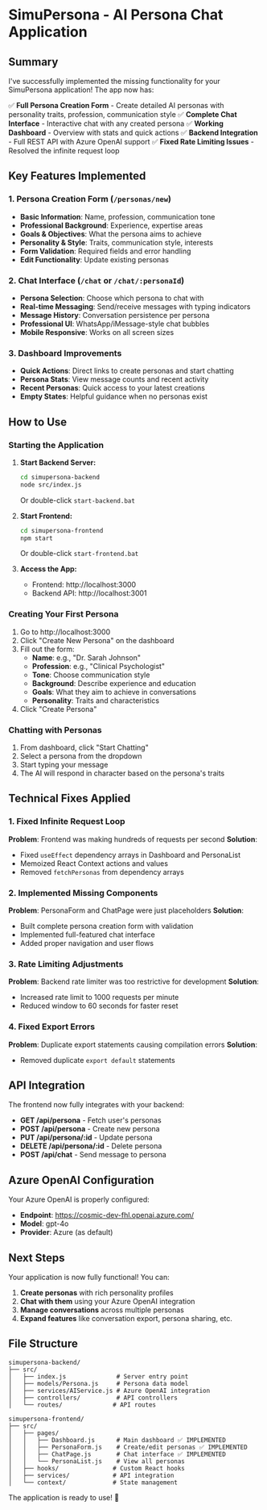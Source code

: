 # SimuPersona - AI Persona Chat Application

## Summary
I've successfully implemented the missing functionality for your SimuPersona application! The app now has:

✅ **Full Persona Creation Form** - Create detailed AI personas with personality traits, profession, communication style
✅ **Complete Chat Interface** - Interactive chat with any created persona
✅ **Working Dashboard** - Overview with stats and quick actions
✅ **Backend Integration** - Full REST API with Azure OpenAI support
✅ **Fixed Rate Limiting Issues** - Resolved the infinite request loop

## Key Features Implemented

### 1. Persona Creation Form (`/personas/new`)
- **Basic Information**: Name, profession, communication tone
- **Professional Background**: Experience, expertise areas
- **Goals & Objectives**: What the persona aims to achieve
- **Personality & Style**: Traits, communication style, interests
- **Form Validation**: Required fields and error handling
- **Edit Functionality**: Update existing personas

### 2. Chat Interface (`/chat` or `/chat/:personaId`)
- **Persona Selection**: Choose which persona to chat with
- **Real-time Messaging**: Send/receive messages with typing indicators
- **Message History**: Conversation persistence per persona
- **Professional UI**: WhatsApp/iMessage-style chat bubbles
- **Mobile Responsive**: Works on all screen sizes

### 3. Dashboard Improvements
- **Quick Actions**: Direct links to create personas and start chatting
- **Persona Stats**: View message counts and recent activity
- **Recent Personas**: Quick access to your latest creations
- **Empty States**: Helpful guidance when no personas exist

## How to Use

### Starting the Application

1. **Start Backend Server:**
   ```bash
   cd simupersona-backend
   node src/index.js
   ```
   Or double-click `start-backend.bat`

2. **Start Frontend:**
   ```bash
   cd simupersona-frontend
   npm start
   ```
   Or double-click `start-frontend.bat`

3. **Access the App:**
   - Frontend: http://localhost:3000
   - Backend API: http://localhost:3001

### Creating Your First Persona

1. Go to http://localhost:3000
2. Click "Create New Persona" on the dashboard
3. Fill out the form:
   - **Name**: e.g., "Dr. Sarah Johnson"
   - **Profession**: e.g., "Clinical Psychologist"
   - **Tone**: Choose communication style
   - **Background**: Describe experience and education
   - **Goals**: What they aim to achieve in conversations
   - **Personality**: Traits and characteristics
4. Click "Create Persona"

### Chatting with Personas

1. From dashboard, click "Start Chatting"
2. Select a persona from the dropdown
3. Start typing your message
4. The AI will respond in character based on the persona's traits

## Technical Fixes Applied

### 1. Fixed Infinite Request Loop
**Problem**: Frontend was making hundreds of requests per second
**Solution**: 
- Fixed `useEffect` dependency arrays in Dashboard and PersonaList
- Memoized React Context actions and values
- Removed `fetchPersonas` from dependency arrays

### 2. Implemented Missing Components
**Problem**: PersonaForm and ChatPage were just placeholders
**Solution**:
- Built complete persona creation form with validation
- Implemented full-featured chat interface
- Added proper navigation and user flows

### 3. Rate Limiting Adjustments
**Problem**: Backend rate limiter was too restrictive for development
**Solution**:
- Increased rate limit to 1000 requests per minute
- Reduced window to 60 seconds for faster reset

### 4. Fixed Export Errors
**Problem**: Duplicate export statements causing compilation errors
**Solution**:
- Removed duplicate `export default` statements

## API Integration

The frontend now fully integrates with your backend:

- **GET /api/persona** - Fetch user's personas
- **POST /api/persona** - Create new persona
- **PUT /api/persona/:id** - Update persona
- **DELETE /api/persona/:id** - Delete persona
- **POST /api/chat** - Send message to persona

## Azure OpenAI Configuration

Your Azure OpenAI is properly configured:
- **Endpoint**: https://cosmic-dev-fhl.openai.azure.com/
- **Model**: gpt-4o
- **Provider**: Azure (as default)

## Next Steps

Your application is now fully functional! You can:

1. **Create personas** with rich personality profiles
2. **Chat with them** using your Azure OpenAI integration
3. **Manage conversations** across multiple personas
4. **Expand features** like conversation export, persona sharing, etc.

## File Structure

```
simupersona-backend/
├── src/
│   ├── index.js              # Server entry point
│   ├── models/Persona.js     # Persona data model
│   ├── services/AIService.js # Azure OpenAI integration
│   ├── controllers/          # API controllers
│   └── routes/              # API routes

simupersona-frontend/
├── src/
│   ├── pages/
│   │   ├── Dashboard.js      # Main dashboard ✅ IMPLEMENTED
│   │   ├── PersonaForm.js    # Create/edit personas ✅ IMPLEMENTED
│   │   ├── ChatPage.js       # Chat interface ✅ IMPLEMENTED
│   │   └── PersonaList.js    # View all personas
│   ├── hooks/               # Custom React hooks
│   ├── services/            # API integration
│   └── context/             # State management
```

The application is ready to use! 🎉
